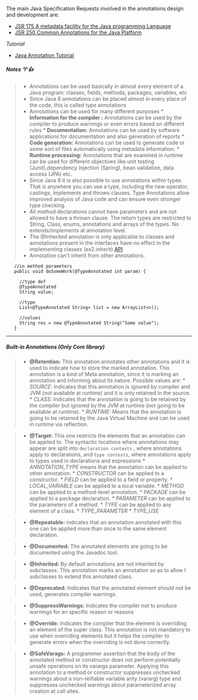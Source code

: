 The main Java Specification Requests involved in the annotations design and development are:
* [JSR 175 A metadata facility for the Java programming Language][1]
* [JSR 250 Common Annotations for the Java Platform][2]

*Tutorial*
* [Java Annotation Tutorial][3]

##### Notes :aries: :+1:
> * Annotations can be used basically in almost every element of a Java program: classes, fields, methods, packages, variables, etc
> * Since Java 8 annotations can be placed
almost in every place of the code, this is called type annotations
> * Annotations can be used for many different purposes
    * **Information for the compiler :** Annotations can be used by the compiler to produce warnings or even errors based on different rules
    * **Documentation:** Annotations can be used by software applications for documentation and also generation of reports
    * **Code generation:** Annotations can be used to generate code or some sort of files automatically using metadata information.
    * **Runtime processing:** Annotations that are examined in runtime can be used for different objectives like unit testing (Junit),dependency injection (Spring), bean validation, data access (JPA) etc.
> * Since Java 8 it is also possible to use annotations within types. That is anywhere you can use a type, including the new operator,
castings, implements and throws clauses. Type Annotations allow improved analysis of Java code and can ensure even stronger
type checking. 
> * All method declarations cannot have parameters and are not allowed to have a thrown clause. The return
types are restricted to String, Class, enums, annotations and arrays of the types. No extends/implements at annotation level.
> * The @Inherited annotation is only applicable to classes and annotations present in the interfaces have no effect in the implementing
classes (ex2.inherit) [API][4]
> * Annotation can't inherit from other annotations.

```
   //in method parameters
   public void doSomeWork(@TypeAnnotated int param) {
   
     //type def
     @TypeAnnotated
     String value;
     
     //type
     List<@TypeAnnotated String> list = new ArrayList<>();
     
     //values
     String res = new @TypeAnnotated String("Some value");
   }
```
___    
##### Built-in Annotations (Only Core library)

> * **@Retention:** This annotation annotates other annotations and it is used to indicate how to store the marked annotation. This
annotation is a kind of Meta annotation, since it is marking an annotation and informing about its nature. Possible values are:
    * *SOURCE*: Indicates that this annotation is ignored by compiler and JVM (not available at runtime) and it is only retained in the source.
    * _CLASS:_ Indicates that the annotation is going to be retained by the compiler but ignored by the JVM at runtime (not going to be available at runtime).
    * _RUNTIME:_ Means that the annotation is going to be retained by the Java Virtual Machine and can be used in runtime via reflection.

> * **@Target:** This one restricts the elements that an annotation can be applied to. The syntactic locations where annotations may appear are split into `declaration contexts` , where annotations apply to declarations, and `type contexts`, where annotations apply to types used in declarations and expressions
     *  *ANNOTATION_TYPE* means that the annotation can be applied to other annotation.
     *  *CONSTRUCTOR* can be applied to a constructor.
     *  *FIELD* can be applied to a field or property.
     *  *LOCAL_VARIABLE* can be applied to a local variable.
     *  _METHOD_ can be applied to a method-level annotation.
     *  _PACKAGE_ can be applied to a package declaration.
     *  _PARAMETER_ can be applied to the parameters of a method.
     *  _TYPE_ can be applied to any element of a class.
     *  *TYPE_PARAMETER*
     *  *TYPE_USE*

> * **@Repeatable:** indicates that an annotation annotated with this one can be applied more than once to the same element
declaration.

> * **@Documented:** The annotated elements are going to be documented using the Javadoc tool.

> * **@Inherited:** By default annotations are not inherited by subclasses. This annotation marks an annotation so as to allow l subclasses to extend this annotated class.

> * **@Deprecated:** Indicates that the annotated element should not be used, generates compiler warnings.

> * **@SuppressWarnings:** Indicates the compiler not to produce warnings for an specific reason or reasons

> * **@Override:** Indicates the compiler that the element is overriding an element of the super class. This annotation is not
mandatory to use when overriding elements but it helps the compiler to generate errors when the overriding is not done
correctly.

> * **@SafeVarags:** A programmer assertion that the body of the annotated method or constructor does not perform potentially unsafe operations on its varargs parameter. Applying this annotation to a method or constructor suppresses unchecked warnings about a non-reifiable variable arity (vararg) type and suppresses unchecked warnings about parameterized array creation at call sites.

[1]: https://www.jcp.org/aboutJava/communityprocess/final/jsr175/index.html
[2]: https://jcp.org/en/jsr/detail?id=250
[3]: https://docs.oracle.com/javase/tutorial/java/annotations/index.html
[4]: https://docs.oracle.com/javase/7/docs/api/java/lang/annotation/Inherited.html

